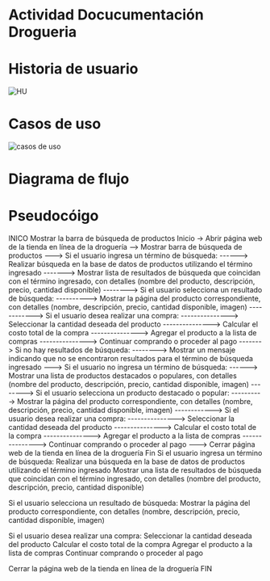 # Actividad Docucumentación Drogueria
# Historia de usuario
![HU](https://github.com/Coyote938/ActividadDocDrogueria/assets/32604986/960b04a7-0078-476b-8bf7-0fbaf4763f1a)

# Casos de uso
![casos de uso](https://github.com/Coyote938/ActividadDocDrogueria/assets/32604986/6fcadd55-d2d0-4d56-9f27-79a5ec691d89)

# Diagrama de flujo

# Pseudocóigo
INICO
Mostrar la barra de búsqueda de productos
Inicio
-> Abrir página web de la tienda en línea de la droguería
--> Mostrar barra de búsqueda de productos
---> Si el usuario ingresa un término de búsqueda:
------> Realizar búsqueda en la base de datos de productos utilizando el término ingresado
-------> Mostrar lista de resultados de búsqueda que coincidan con el término ingresado, con detalles (nombre del producto, descripción, precio, cantidad disponible)
--------> Si el usuario selecciona un resultado de búsqueda:
----------> Mostrar la página del producto correspondiente, con detalles (nombre, descripción, precio, cantidad disponible, imagen)
------------> Si el usuario desea realizar una compra:
---------------> Seleccionar la cantidad deseada del producto
---------------> Calcular el costo total de la compra
---------------> Agregar el producto a la lista de compras
---------------> Continuar comprando o proceder al pago
-------> Si no hay resultados de búsqueda:
--------> Mostrar un mensaje indicando que no se encontraron resultados para el término de búsqueda ingresado
---> Si el usuario no ingresa un término de búsqueda:
------> Mostrar una lista de productos destacados o populares, con detalles (nombre del producto, descripción, precio, cantidad disponible, imagen)
--------> Si el usuario selecciona un producto destacado o popular:
----------> Mostrar la página del producto correspondiente, con detalles (nombre, descripción, precio, cantidad disponible, imagen)
------------> Si el usuario desea realizar una compra:
---------------> Seleccionar la cantidad deseada del producto
---------------> Calcular el costo total de la compra
---------------> Agregar el producto a la lista de compras
---------------> Continuar comprando o proceder al pago
---> Cerrar página web de la tienda en línea de la droguería
Fin
Si el usuario ingresa un término de búsqueda:
    Realizar una búsqueda en la base de datos de productos utilizando el término ingresado
    Mostrar una lista de resultados de búsqueda que coincidan con el término ingresado, con detalles (nombre del producto, descripción, precio, cantidad disponible)

Si el usuario selecciona un resultado de búsqueda:
    Mostrar la página del producto correspondiente, con detalles (nombre, descripción, precio, cantidad disponible, imagen)

Si el usuario desea realizar una compra:
    Seleccionar la cantidad deseada del producto
    Calcular el costo total de la compra
    Agregar el producto a la lista de compras
    Continuar comprando o proceder al pago

Cerrar la página web de la tienda en línea de la droguería
FIN
